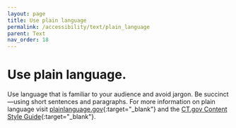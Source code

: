 ```yaml
---
layout: page
title: Use plain language
permalink: /accessibility/text/plain_language
parent: Text
nav_order: 18
---
```


#  Use plain language.

Use language that is familiar to your audience and avoid jargon. Be succinct—using short sentences and paragraphs. For more information on plain language visit [plainlanguage.gov](https://www.plainlanguage.gov/){:target="_blank"} and the [CT.gov Content Style Guide](https://portal.ct.gov/ctcontentstyleguide/Create-My-Content/Plain-Language?language=en_US){:target="_blank"}. 